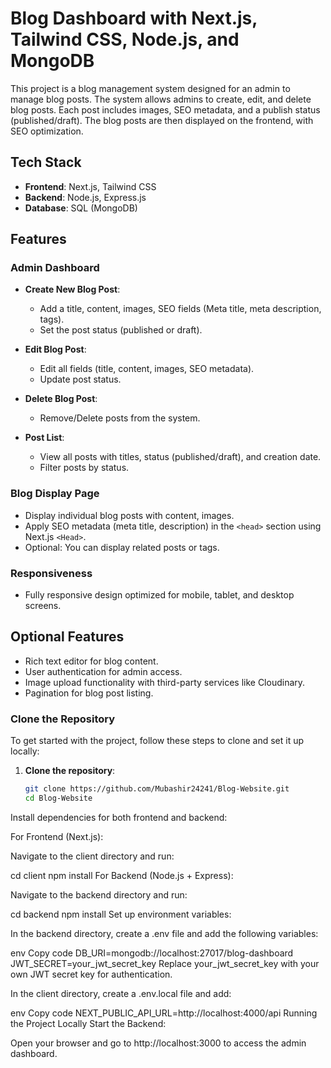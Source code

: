 # Blog Dashboard with Next.js, Tailwind CSS, Node.js, and MongoDB

This project is a blog management system designed for an admin to manage blog posts. The system allows admins to create, edit, and delete blog posts. Each post includes images, SEO metadata, and a publish status (published/draft). The blog posts are then displayed on the frontend, with SEO optimization.

## Tech Stack

- **Frontend**: Next.js, Tailwind CSS
- **Backend**: Node.js, Express.js
- **Database**: SQL (MongoDB)

## Features

### Admin Dashboard

- **Create New Blog Post**:
  - Add a title, content, images, SEO fields (Meta title, meta description, tags).
  - Set the post status (published or draft).

- **Edit Blog Post**:
  - Edit all fields (title, content, images, SEO metadata).
  - Update post status.

- **Delete Blog Post**:
  - Remove/Delete posts from the system.

- **Post List**:
  - View all posts with titles, status (published/draft), and creation date.
  - Filter posts by status.

### Blog Display Page

- Display individual blog posts with content, images.
- Apply SEO metadata (meta title, description) in the `<head>` section using Next.js `<Head>`.
- Optional: You can display related posts or tags.

### Responsiveness

- Fully responsive design optimized for mobile, tablet, and desktop screens.

## Optional Features

- Rich text editor for blog content.
- User authentication for admin access.
- Image upload functionality with third-party services like Cloudinary.
- Pagination for blog post listing.

### Clone the Repository

To get started with the project, follow these steps to clone and set it up locally:

1. **Clone the repository**:

   ```bash
   git clone https://github.com/Mubashir24241/Blog-Website.git
   cd Blog-Website
Install dependencies for both frontend and backend:

For Frontend (Next.js):

Navigate to the client directory and run:

cd client
npm install
For Backend (Node.js + Express):

Navigate to the backend directory and run:

cd backend
npm install
Set up environment variables:

In the backend directory, create a .env file and add the following variables:

env
Copy code
DB_URI=mongodb://localhost:27017/blog-dashboard
JWT_SECRET=your_jwt_secret_key
Replace your_jwt_secret_key with your own JWT secret key for authentication.

In the client directory, create a .env.local file and add:

env
Copy code
NEXT_PUBLIC_API_URL=http://localhost:4000/api
Running the Project Locally
Start the Backend:


Open your browser and go to http://localhost:3000 to access the admin dashboard.


